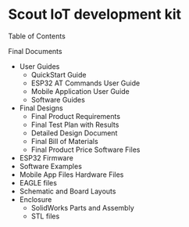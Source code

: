 # Scout IoT development kit
Table of Contents

Final Documents
- User Guides
  - QuickStart Guide
  - ESP32 AT Commands User Guide
  - Mobile Application User Guide
  - Software Guides
- Final Designs
  - Final Product Requirements
  - Final Test Plan with Results
  - Detailed Design Document
  - Final Bill of Materials
  - Final Product Price
Software Files
 - ESP32 Firmware
- Software Examples
- Mobile App Files
Hardware Files 
- EAGLE files
- Schematic and Board Layouts
- Enclosure 
  - SolidWorks Parts and Assembly
  - STL files
